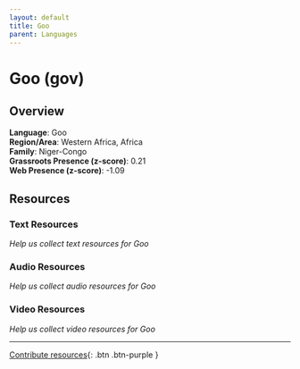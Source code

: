 ```yaml
---
layout: default
title: Goo
parent: Languages
---
```


# Goo (gov)

## Overview

**Language**: Goo  
**Region/Area**: Western Africa, Africa  
**Family**: Niger-Congo  
**Grassroots Presence (z-score)**: 0.21  
**Web Presence (z-score)**: -1.09  

## Resources

### Text Resources
*Help us collect text resources for Goo*

### Audio Resources
*Help us collect audio resources for Goo*

### Video Resources
*Help us collect video resources for Goo*

---

[Contribute resources](https://forms.office.com/e/1SfLJx3u1r){: .btn .btn-purple }
